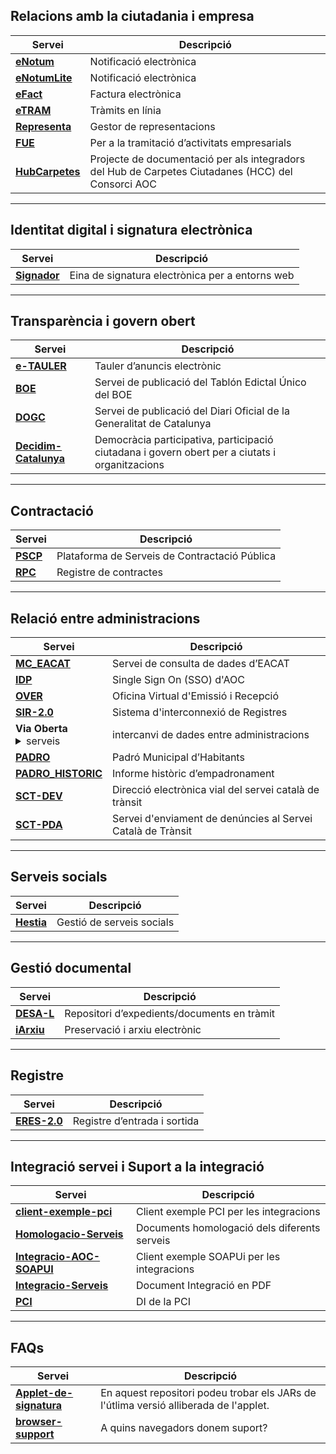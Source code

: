 ## Relacions amb la ciutadania i empresa

|Servei|Descripció|
|---|---|
|[**eNotum**][9] | Notificació electrònica |
|[**eNotumLite**][10]|Notificació electrònica|
|[**eFact**][8]	|Factura electrònica |
|[**eTRAM**][34]|Tràmits en línia|
|[**Representa**][28] |Gestor de representacions|
|[**FUE**][13]	|Per a la tramitació d’activitats empresarials|
[**HubCarpetes**][16]|Projecte de documentació per als integradors del Hub de Carpetes Ciutadanes (HCC) del Consorci AOC|

[16]:https://github.com/ConsorciAOC/HubCarpetes
[10]:https://github.com/ConsorciAOC/eNotumLite
[13]:https://github.com/ConsorciAOC/FUE
[28]:https://github.com/ConsorciAOC/Representa
[8]:https://github.com/ConsorciAOC/eFact
[9]:https://github.com/ConsorciAOC/eNotum
[34]:hhtps://google.es



----------------------------------------------------------------------

## Identitat digital i signatura electrònica

|Servei|Descripció|
|---|---|
|[**Signador**][32] |Eina de signatura electrònica per a entorns web|


[32]:https://github.com/ConsorciAOC/signador

----------------------------------------------------------------------

## Transparència i govern obert

|Servei|Descripció|
|---|---|
|[**e-TAULER**][12]	|Tauler d’anuncis electrònic|
|[**BOE**][2] |Servei de publicació del Tablón Edictal Único del BOE|
|[**DOGC**][7]|Servei de publicació del Diari Oficial de la Generalitat de Catalunya|
[**Decidim-Catalunya**][5]|Democràcia participativa, participació ciutadana i govern obert per a ciutats i organitzacions|

[5]:https://github.com/ConsorciAOC/Decidim-Catalunya
[7]:https://github.com/ConsorciAOC/DOGC
[2]:https://github.com/ConsorciAOC/BOE
[12]:https://github.com/ConsorciAOC/e-TAULER


----------------------------------------------------------------------
## Contractació

|Servei|Descripció|
|---|---|
|[**PSCP**][27]|Plataforma de Serveis de Contractació Pública|
|[**RPC**][29]|Registre de contractes|

[29]:https://github.com/ConsorciAOC/RPC
[27]:https://github.com/ConsorciAOC/PSCP


----------------------------------------------------------------------
## Relació entre administracions

|Servei|Descripció|
|---|---|
|[**MC_EACAT**][21]|Servei de consulta de dades d’EACAT|
|[**IDP**][18]|Single Sign On (SSO) d'AOC|
|[**OVER**][22] |Oficina Virtual d'Emissió i Recepció|
|[**SIR-2.0**][33]|Sistema d'interconnexió de Registres|
|**Via Oberta** <Details close><summary>serveis</summary><br><a href="https://github.com/ConsorciAOC/VO-AEAT">VO-AEAT</a><br><a href="https://github.com/ConsorciAOC/VO-ANTECEDENTS_PENALS">VO-ANTECEDENTS_PENALS</a><br><a href="https://github.com/ConsorciAOC/VO-ATC">VO-ATC</a><br><a href="https://github.com/ConsorciAOC/VO-CADASTRE">VO-CADASTRE</a><br><a href="https://github.com/ConsorciAOC/VO-CORPME-REGISTRE_MERCANTIL">VO-CORPME-REGISTRE_MERCANTIL</a><br><a href="https://github.com/ConsorciAOC/VO-CORPME-REGISTRE_PROPIETAT">VO-CORPME-REGISTRE_PROPIETAT</a><br><a href="https://github.com/ConsorciAOC/VO-DCOC">VO-DCOC</a><br><a href="https://github.com/ConsorciAOC/VO-DEPENDENCIA">VO-DEPENDENCIA</a><br><a href="https://github.com/ConsorciAOC/VO-DGP">VO-DGP</a><br><a href="https://github.com/ConsorciAOC/VO-DGT">VO-DGT</a><br><a href="https://github.com/ConsorciAOC/VO-DGT-ATMV">VO-DGT-ATMV</a><br><a href="https://github.com/ConsorciAOC/VO-ESTRANGERIA">VO-ESTRANGERIA</a><br><a href="https://github.com/ConsorciAOC/VO-GRAU_DISCAPACITAT">VO-GRAU_DISCAPACITAT</a><br><a href="https://github.com/ConsorciAOC/VO-GRAU_DISCAPACITAT_CCAA">VO-GRAU_DISCAPACITAT_CCAA</a><br><a href="https://github.com/ConsorciAOC/VO-IGAE">VO-IGAE</a><br><a href="https://github.com/ConsorciAOC/VO-INSS">VO-INSS</a><br><a href="https://github.com/ConsorciAOC/VO-NOTARIS">VO-NOTARIS</a><br><a href="https://github.com/ConsorciAOC/VO-RCA">VO-RCA</a><br><a href="https://github.com/ConsorciAOC/VO-REG_ENTITATS">VO-REG_ENTITATS</a><br><a href="https://github.com/ConsorciAOC/VO-REGISTRE_CIVIL">VO-REGISTRE_CIVIL</a><br><a href="https://github.com/ConsorciAOC/VO-SEPE">VO-SEPE</a><br><a href="https://github.com/ConsorciAOC/VO-SOC">VO-SOC</a><br><a href="https://github.com/ConsorciAOC/VO-TFM">VO-TFM</a><br><a href="https://github.com/ConsorciAOC/VO-TFN">VO-TFN</a><br><a href="https://github.com/ConsorciAOC/VO-TFN_CCAA">VO-TFN_CCAA</a><br><a href="https://github.com/ConsorciAOC/VO-TGSS">VO-TGSS</a><br><a href="https://github.com/ConsorciAOC/VO-TGSS_VIDA_LABORAL">VO-TGSS_VIDA_LABORAL</a><br><a href="https://github.com/ConsorciAOC/VO-TITULACIONS">VO-TITULACIONS</a>|intercanvi de dades entre administracions|
|[**PADRO**][23]|Padró Municipal d’Habitants|
|[**PADRO_HISTORIC**][24] |Informe històric d’empadronament|
|[**SCT-DEV**][30]|Direcció electrònica vial del servei català de trànsit|
|[**SCT-PDA**][31]|Servei d'enviament de denúncies al Servei Català de Trànsit|

[18]:https://github.com/ConsorciAOC/IDP
[24]:https://github.com/ConsorciAOC/PADRO_HISTORIC
[23]:https://github.com/ConsorciAOC/PADRO
[31]:https://github.com/ConsorciAOC/SCT-PDA
[30]:https://github.com/ConsorciAOC/SCT-DEV
[33]:https://github.com/ConsorciAOC/SIR-2.0
[22]:https://github.com/ConsorciAOC/OVER
[21]:https://github.com/ConsorciAOC/MC_EACAT


----------------------------------------------------------------------
## Serveis socials

|Servei|Descripció|
|---|---|
|[**Hestia**][14]|Gestió de serveis socials|

[14]:https://github.com/ConsorciAOC/Hestia


----------------------------------------------------------------------
## Gestió documental

|Servei|Descripció|
|---|---|
|[**DESA-L**][6]|Repositori d’expedients/documents en tràmit|	
|[**iArxiu**][17] |Preservació i arxiu electrònic|	

[17]:https://github.com/ConsorciAOC/iArxiu
[6]:https://github.com/ConsorciAOC/DESA-L


----------------------------------------------------------------------
## Registre

|Servei|Descripció|
|---|---|
|[**ERES-2.0**][11]|Registre d’entrada i sortida|

[11]:https://github.com/ConsorciAOC/ERES-2.0	

----------------------------------------------------------------------

## Integració servei i Suport a la integració

|Servei|Descripció|
|---|---|
|[**client-exemple-pci**][4]|Client exemple PCI per les integracions|
|[**Homologacio-Serveis**][15]|Documents homologació dels diferents serveis|
|[**Integracio-AOC-SOAPUI**][19] |Client exemple SOAPUi per les integracions|
|[**Integracio-Serveis**][20]|Document Integració en PDF|
|[**PCI**][25]|DI de la PCI|	

[25]:https://github.com/ConsorciAOC/PCI
[19]:https://github.com/ConsorciAOC/Integracio-AOC-SOAPUI
[20]:https://github.com/ConsorciAOC/Integracio-Serveis
[15]:https://github.com/ConsorciAOC/Homologacio-Serveis
[4]:https://github.com/ConsorciAOC/client-exemple-pci

----------------------------------------------------------------------
## FAQs

|Servei|Descripció|
|---|---|
|[**Applet-de-signatura**][1]|En aquest repositori podeu trobar els JARs de l'útlima versió alliberada de l'applet.|
|[**browser-support**][3]|A quins navegadors donem suport?|

[3]:https://github.com/ConsorciAOC/browser-support
[1]:https://github.com/ConsorciAOC/Applet-de-signatura

